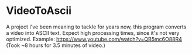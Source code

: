 # VideoToAscii
A project I've been meaning to tackle for years now, this program converts a video into ASCII text. Expect high processing times, since it's not very optimized. Example:  https://www.youtube.com/watch?v=QB5mc6O88R4 (Took ~8 hours for 3.5 minutes of video.)
